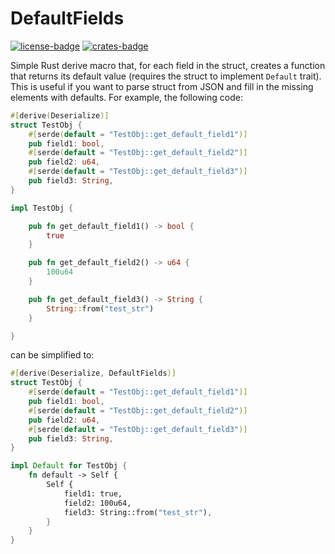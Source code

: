 # DefaultFields

[![license-badge](https://img.shields.io/crates/l/default_fields)](https://github.com/qusuyan/DefaultFields/blob/main/LICENSE.txt)
[![crates-badge](https://img.shields.io/crates/v/default_fields)](https://crates.io/crates/default_fields)

Simple Rust derive macro that, for each field in the struct, creates a function that returns its default value (requires the struct to implement `Default` trait). This is useful if you want to parse struct from JSON and fill in the missing elements with defaults. For example, the following code:

```rust
#[derive(Deserialize)]
struct TestObj {
    #[serde(default = "TestObj::get_default_field1")]
    pub field1: bool,
    #[serde(default = "TestObj::get_default_field2")]
    pub field2: u64,
    #[serde(default = "TestObj::get_default_field3")]
    pub field3: String,
}

impl TestObj {

    pub fn get_default_field1() -> bool {
        true
    }

    pub fn get_default_field2() -> u64 {
        100u64
    }

    pub fn get_default_field3() -> String {
        String::from("test_str")
    }

}
```
can be simplified to:
```rust
#[derive(Deserialize, DefaultFields)]
struct TestObj {
    #[serde(default = "TestObj::get_default_field1")]
    pub field1: bool,
    #[serde(default = "TestObj::get_default_field2")]
    pub field2: u64,
    #[serde(default = "TestObj::get_default_field3")]
    pub field3: String,
}

impl Default for TestObj {
    fn default -> Self {
        Self {
            field1: true,
            field2: 100u64,
            field3: String::from("test_str"),
        }
    }
}
```